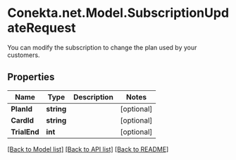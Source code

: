 # Conekta.net.Model.SubscriptionUpdateRequest
You can modify the subscription to change the plan used by your customers.

## Properties

Name | Type | Description | Notes
------------ | ------------- | ------------- | -------------
**PlanId** | **string** |  | [optional] 
**CardId** | **string** |  | [optional] 
**TrialEnd** | **int** |  | [optional] 

[[Back to Model list]](../README.md#documentation-for-models) [[Back to API list]](../README.md#documentation-for-api-endpoints) [[Back to README]](../README.md)

